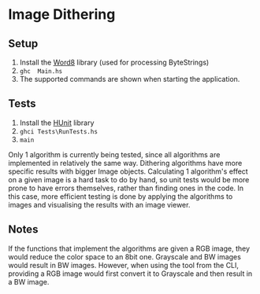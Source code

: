 # Image Dithering 
## Setup
1. Install the [Word8](https://hackage.haskell.org/package/word8-0.1.3) library (used for processing ByteStrings)
2. `ghc  Main.hs`
3. The supported commands are shown when starting the application.

## Tests
1. Install the [HUnit](https://hackage.haskell.org/package/HUnit) library
2. `ghci Tests\RunTests.hs`
3. `main`

Only 1 algorithm is currently being tested, since all algorithms are implemented in relatively the same way. Dithering algorithms have more specific results with bigger Image objects. Calculating 1 algorithm's effect on a given image is a hard task to do by hand, so unit tests would be more prone to have errors themselves, rather than finding ones in the code. In this case, more efficient testing is done by applying the algorithms to images and visualising the results with an image viewer.

## Notes
If the functions that implement the algorithms are given a RGB image, they would reduce the color space to an 8bit one. Grayscale and BW images would result in BW images. However, when using the tool from the CLI, providing a RGB image would first convert it to Grayscale and then result in a BW image. 
